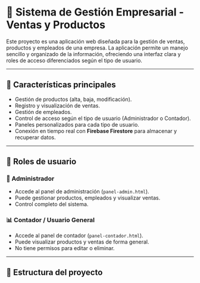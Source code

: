 # 🛒 Sistema de Gestión Empresarial - Ventas y Productos

Este proyecto es una aplicación web diseñada para la gestión de ventas, productos y empleados de una empresa. La aplicación permite un manejo sencillo y organizado de la información, ofreciendo una interfaz clara y roles de acceso diferenciados según el tipo de usuario.

---

## 🚀 Características principales

- Gestión de productos (alta, baja, modificación).
- Registro y visualización de ventas.
- Gestión de empleados.
- Control de acceso según el tipo de usuario (Administrador o Contador).
- Paneles personalizados para cada tipo de usuario.
- Conexión en tiempo real con **Firebase Firestore** para almacenar y recuperar datos.

---

## 👤 Roles de usuario

### 🔑 Administrador
- Accede al panel de administración (`panel-admin.html`).
- Puede gestionar productos, empleados y visualizar ventas.
- Control completo del sistema.

### 📊 Contador / Usuario General
- Accede al panel de contador (`panel-contador.html`).
- Puede visualizar productos y ventas de forma general.
- No tiene permisos para editar o eliminar.

---

## 🔧 Estructura del proyecto

